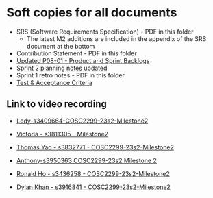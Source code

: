 # Soft copies for all documents

- SRS (Software Requirements Specification) - PDF in this folder
  - The latest M2 additions are included in the appendix of the SRS document at the bottom
- Contribution Statement - PDF in this folder
- [Updated P08-01 - Product and Sprint Backlogs](https://docs.google.com/spreadsheets/d/1XTyfveWF3ngDd9aH9s8aPodRq_hjBR0JPQ5BVJHHrQE/edit#gid=422798777)
- [Sprint 2 planning notes updated](https://docs.google.com/document/d/1JHWNTaazYQtfzA2ta4BclW0BI7N6eI1WNvNsZvabiEo/edit)
- Sprint 1 retro notes - PDF in this folder
- [Test & Acceptance Criteria]()

## Link to video recording

- [Ledy-s3409664-COSC2299-23s2-Milestone2](https://rmiteduau-my.sharepoint.com/:v:/g/personal/s3409664_student_rmit_edu_au/EYev0MzutlFNqzVOotdfXocBYImoXT9NK78MyBxVoJ8M-A)
- [Victoria - s3811305 - Milestone2](https://rmiteduau-my.sharepoint.com/:v:/r/personal/s3811305_student_rmit_edu_au/Documents/s3811305_milestone2_contributions.mp4?csf=1&web=1&e=0KU5AS&nav=eyJyZWZlcnJhbEluZm8iOnsicmVmZXJyYWxBcHAiOiJTdHJlYW1XZWJBcHAiLCJyZWZlcnJhbFZpZXciOiJTaGFyZURpYWxvZyIsInJlZmVycmFsQXBwUGxhdGZvcm0iOiJXZWIiLCJyZWZlcnJhbE1vZGUiOiJ2aWV3In19)
- [Thomas Yao - s3832771 - COSC2299-23s2-Milestone2](https://rmiteduau-my.sharepoint.com/:v:/g/personal/s3832771_student_rmit_edu_au/EXYHSuMf1HVAmvruSeSW1KwBOBHtA_nf3yq7_8Ph6SxcJA?nav=eyJyZWZlcnJhbEluZm8iOnsicmVmZXJyYWxBcHAiOiJTdHJlYW1XZWJBcHAiLCJyZWZlcnJhbFZpZXciOiJTaGFyZURpYWxvZyIsInJlZmVycmFsQXBwUGxhdGZvcm0iOiJXZWIiLCJyZWZlcnJhbE1vZGUiOiJ2aWV3In19&e=XHanrq)
- [Anthony-s3950363 COSC2299-23s2 Milestone 2](https://rmiteduau-my.sharepoint.com/:v:/g/personal/s3950363_student_rmit_edu_au/Ec8AtlYpAzJBjC4rhtHGSHQBQ5QWdPJ8W8mBFYBysxX6oA?nav=eyJyZWZlcnJhbEluZm8iOnsicmVmZXJyYWxBcHAiOiJTdHJlYW1XZWJBcHAiLCJyZWZlcnJhbFZpZXciOiJTaGFyZURpYWxvZyIsInJlZmVycmFsQXBwUGxhdGZvcm0iOiJXZWIiLCJyZWZlcnJhbE1vZGUiOiJ2aWV3In19&e=a2KGIH)
- [Ronald Ho - s3436258 - COSC2299-23s2-Milestone2](https://rmiteduau-my.sharepoint.com/:v:/r/personal/s3436258_student_rmit_edu_au/Documents/Ronald%20Ho%20-%20s3436258%20-%20COSC2299-23s2-Milestone2.mov?csf=1&web=1&e=kfvYzW&nav=eyJyZWZlcnJhbEluZm8iOnsicmVmZXJyYWxBcHAiOiJTdHJlYW1XZWJBcHAiLCJyZWZlcnJhbFZpZXciOiJTaGFyZURpYWxvZyIsInJlZmVycmFsQXBwUGxhdGZvcm0iOiJXZWIiLCJyZWZlcnJhbE1vZGUiOiJ2aWV3In19)

- [Dylan Khan - s3916841 - COSC2299-23s2-Milestone2](https://rmiteduau-my.sharepoint.com/:v:/r/personal/s3916841_student_rmit_edu_au/Documents/Dylan%20Khan%20-%20s3916841%20-%20COSC2299-23s2%20PTC1.mp4?csf=1&web=1&e=BizbQK&nav=eyJyZWZlcnJhbEluZm8iOnsicmVmZXJyYWxBcHAiOiJTdHJlYW1XZWJBcHAiLCJyZWZlcnJhbFZpZXciOiJTaGFyZURpYWxvZyIsInJlZmVycmFsQXBwUGxhdGZvcm0iOiJXZWIiLCJyZWZlcnJhbE1vZGUiOiJ2aWV3In19)
